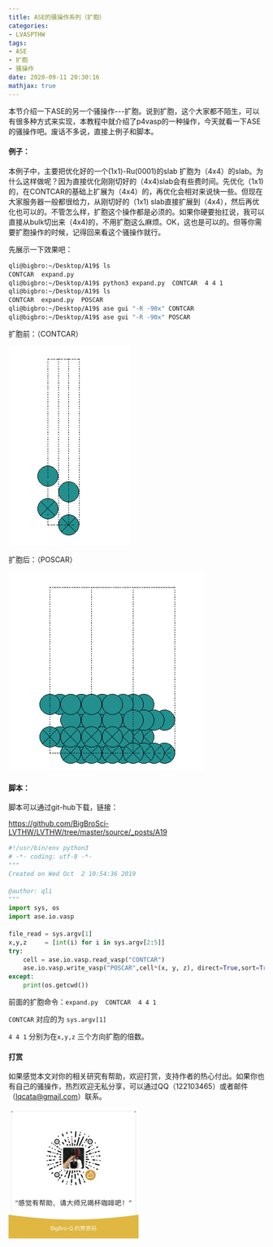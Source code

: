 ```yaml
---
title: ASE的骚操作系列（扩胞）
categories: 
- LVASPTHW
tags: 
- ASE
- 扩胞
- 骚操作
date: 2020-09-11 20:30:16
mathjax: true
---
```




本节介绍一下ASE的另一个骚操作---扩胞。说到扩胞，这个大家都不陌生，可以有很多种方式来实现，本教程中就介绍了p4vasp的一种操作，今天就看一下ASE的骚操作吧。废话不多说，直接上例子和脚本。



#### 例子：

本例子中，主要把优化好的一个(1x1)-Ru(0001)的slab 扩胞为（4x4）的slab。为什么这样做呢？因为直接优化刚刚切好的（4x4)slab会有些费时间。先优化（1x1)的，在CONTCAR的基础上扩展为（4x4）的，再优化会相对来说快一些。但现在大家服务器一般都很给力，从刚切好的（1x1) slab直接扩展到（4x4），然后再优化也可以的。不管怎么样，扩胞这个操作都是必须的。如果你硬要抬扛说，我可以直接从bulk切出来（4x4)的，不用扩胞这么麻烦。OK，这也是可以的。但等你需要扩胞操作的时候，记得回来看这个骚操作就行。



先展示一下效果吧： 

```bash
qli@bigbro:~/Desktop/A19$ ls
CONTCAR  expand.py 
qli@bigbro:~/Desktop/A19$ python3 expand.py  CONTCAR  4 4 1 
qli@bigbro:~/Desktop/A19$ ls
CONTCAR  expand.py  POSCAR
qli@bigbro:~/Desktop/A19$ ase gui "-R -90x" CONTCAR 
qli@bigbro:~/Desktop/A19$ ase gui "-R -90x" POSCAR 
```

扩胞前：（CONTCAR）

![](A19/1x1.png)

扩胞后：（POSCAR）

![](A19/4x4.png)

#### 脚本：

脚本可以通过git-hub下载，链接：

https://github.com/BigBroSci-LVTHW/LVTHW/tree/master/source/_posts/A19

```python
#!/usr/bin/env python3
# -*- coding: utf-8 -*-
"""
Created on Wed Oct  2 10:54:36 2019

@author: qli
"""
import sys, os
import ase.io.vasp

file_read = sys.argv[1]
x,y,z     = [int(i) for i in sys.argv[2:5]]
try:
    cell = ase.io.vasp.read_vasp("CONTCAR")
    ase.io.vasp.write_vasp("POSCAR",cell*(x, y, z), direct=True,sort=True)
except:
    print(os.getcwd())
```

前面的扩胞命令：`expand.py  CONTCAR  4 4 1 `

`CONTCAR` 对应的为 `sys.argv[1]`

`4 4 1` 分别为在`x,y,z` 三个方向扩胞的倍数。



#### 打赏

如果感觉本文对你的相关研究有帮助，欢迎打赏，支持作者的热心付出。如果你也有自己的骚操作，热烈欢迎无私分享，可以通过QQ（122103465）或者邮件（lqcata@gmail.com）联系。

<img src="A19/打赏码.jpg" style="zoom:25%;" />